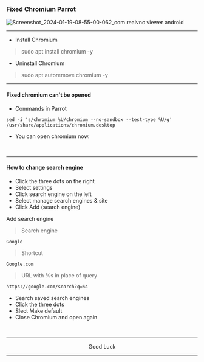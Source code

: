 ### Fixed Chromium Parrot
![Screenshot_2024-01-19-08-55-00-062_com realvnc viewer android](https://github.com/wahasa/Kali-Nethunter/assets/69626847/8e8206f1-fb6f-4b7b-b571-30c81182c8b5)

---
* Install Chromium
> sudo apt install chromium -y

* Uninstall Chromium
> sudo apt autoremove chromium -y

---
#### Fixed chromium can't be opened

* Commands in Parrot
```
sed -i 's/chromium %U/chromium --no-sandbox --test-type %U/g' /usr/share/applications/chromium.desktop
```

* You can open chromium now.
</br>

---
#### How to change search engine

* Click the three dots on the right
* Select settings
* Click search engine on the left
* Select manage search engines & site
* Click Add (search engine)

Add search engine
> Search engine
```
Google
```

> Shortcut
```
Google.com
```

> URL with %s in place of query
```
https://google.com/search?q=%s
```

* Search saved search engines
* Click the three dots
* Slect Make default
* Close Chromium and open again
</br>

---
<p align="center">Good Luck</p>

---
